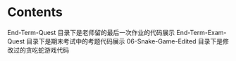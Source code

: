 # Contents
End-Term-Quest 目录下是老师留的最后一次作业的代码展示
End-Term-Exam-Quest  目录下是期末考试中的考题代码展示
06-Snake-Game-Edited 目录下是修改过的贪吃蛇游戏代码
